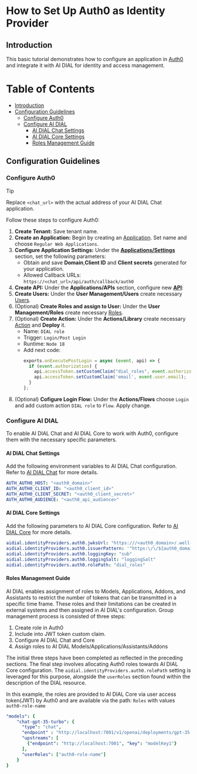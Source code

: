 
<!-- omit from toc -->
# How to Set Up Auth0 as Identity Provider

## Introduction

This basic tutorial demonstrates how to configure an application in [Auth0](https://auth0.com/docs/get-started) and integrate it with AI DIAL for identity and access management.

<div class="docusaurus-ignore">

<!-- omit from toc -->
# Table of Contents

- [Introduction](#introduction)
- [Configuration Guidelines](#configuration-guidelines)
  - [Configure Auth0](#configure-auth0)
  - [Configure AI DIAL](#configure-ai-dial)
    - [AI DIAL Chat Settings](#ai-dial-chat-settings)
    - [AI DIAL Core Settings](#ai-dial-core-settings)
    - [Roles Management Guide](#roles-management-guide)
  
</div>

## Configuration Guidelines

### Configure Auth0

> [!TIP]
> Replace `<chat_url>` with the actual address of your AI DIAL Chat application.

Follow these steps to configure Auth0:

1. **Create Tenant:** Save tenant name.
1. **Create an Application:** Begin by creating an [Application](https://auth0.com/docs/get-started/auth0-overview/create-applications). Set name and choose `Regular Web Applications`.
1. **Configure Application Settings:** Under the [**Applications/Settings**](https://auth0.com/docs/get-started/applications/application-settings) section, set the following parameters:
    - Obtain and save **Domain**,**Client ID** and **Client secrets** generated for your application.
    - Allowed Callback URLs: `https://<chat_url>/api/auth/callback/auth0`
1. **Create API:** Under the **Applications/APIs** section, configure new [**API**](https://auth0.com/docs/get-started/apis/api-settings):
1. **Create Users:** Under the **User Management/Users** create necessary [Users](https://auth0.com/docs/manage-users/user-accounts/create-users).
1. (Optional) **Create Roles and assign to User:** Under the **User Management/Roles** create necessary [Roles](https://auth0.com/docs/manage-users/access-control/configure-core-rbac/roles/create-roles).
1. (Optional) **Create Action:** Under the **Actions/Library** create necessary [Action](https://auth0.com/docs/customize/actions) and **Deploy** it.
   - Name: `DIAL role`
   - Trigger: `Login/Post Login`
   - Runtime: `Node 18`
   - Add next code:
     ```js
     exports.onExecutePostLogin = async (event, api) => {
       if (event.authorization) { 
         api.accessToken.setCustomClaim("dial_roles", event.authorization.roles);
         api.accessToken.setCustomClaim('email', event.user.email);
       }
     };
     ```   
1. (Optional) **Cofigure Login Flow:** Under the **Actions/Flows** choose `Login` and add custom action `DIAL role` to `Flow`. Apply change.

### Configure AI DIAL

To enable AI DIAL Chat and AI DIAL Core to work with Auth0, configure them with the necessary specific parameters.

#### AI DIAL Chat Settings

Add the following environment variables to AI DIAL Chat configuration. Refer to [AI DIAL Chat](https://github.com/epam/ai-dial-chat/blob/development/apps/chat/README.md#environment-variables) for more details.
   
  ```yaml
  AUTH_AUTH0_HOST: "<auth0_domain>"
  AUTH_AUTH0_CLIENT_ID: "<auth0_client_id>"
  AUTH_AUTH0_CLIENT_SECRET: "<auth0_client_secret>"
  AUTH_AUTH0_AUDIENCE: "<auth0_api_audience>" 
  ```

#### AI DIAL Core Settings

Add the following parameters to AI DIAL Core configuration. Refer to [AI DIAL Core](https://github.com/epam/ai-dial-core?tab=readme-ov-file#configuration) for more details.
   
  ```yaml
  aidial.identityProviders.auth0.jwksUrl: "https:///<auth0_domain>/.well-known/jwks.json"
  aidial.identityProviders.auth0.issuerPattern: '^https:\/\/${auth0_domain_name}\.eu\.auth0\.com.*$'
  aidial.identityProviders.auth0.loggingKey: "sub"
  aidial.identityProviders.auth0.loggingSalt: "loggingSalt"
  aidial.identityProviders.auth0.rolePath: "dial_roles"
  ```

#### Roles Management Guide

AI DIAL enables assignment of roles to Models, Applications, Addons, and Assistants to restrict the number of tokens that can be transmitted in a specific time frame. These roles and their limitations can be created in external systems and then assigned in AI DIAL's configuration.
Group management process is consisted of three steps:

1. Create role in Auth0
1. Include into JWT token custom claim.
1. Configure AI DIAL Chat and Core
1. Assign roles to AI DIAL Models/Applications/Assistants/Addons

The initial three steps have been completed as reflected in the preceding sections. The final step involves allocating Auth0 roles towards AI DIAL Core configuration. The `aidial.identityProviders.auth0.rolePath` setting is leveraged for this purpose, alongside the `userRoles` section found within the description of the DIAL resource.

In this example, the roles are provided to AI DIAL Core via user access token(JWT) by Auth0 and are available via the path: `Roles` with values `auth0-role-name`

  ```yaml
  "models": {
      "chat-gpt-35-turbo": {
        "type": "chat",
        "endpoint" : "http://localhost:7001/v1/openai/deployments/gpt-35-turbo/chat/completions",
        "upstreams": [
          {"endpoint": "http://localhost:7001", "key": "modelKey1"}
        ],
        "userRoles": ["auth0-role-name"]
      }
  }
  ```
